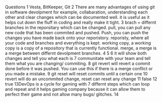 Questions
1 Vesta, BitKeeper, Git
2 There are many advantages of using git in software devolpment for example, collabaration, understanding each other and clear changes which can be documented well. 
it is useful as it helps cut down the fluff in coding and really make it tight.
3 brach = differnt branches in the reporsitary which can be changed. pull, you can pull any new code that has been commited and pushed. Push, you can push the changes you have made back onto your reporistory.
reporisty, where all your code and branches and everything is kept. working copy, a working copy is a copy of a repository that is currently functional. merge, a merge is a merge between differnt devolpment branches.
4
5
6 it will show both changes and tell you what each is
7 communitate with your team and tell them what you are changing/ commiting. 
8 git revert will revert a commit done before it was pushed. You can use this if there is a merge conflict or you made a mistake.
9 git reset will reset commits until a certain one
10 revert will do an uncommited change, reset can reset any change
11 false
12 true
13DevOps is a cycle for gaming with 7 differnt steps which can loop and repeat and it helps gaming company because it can allow them to perfect their game and not allow many bugs/ glitches.
14